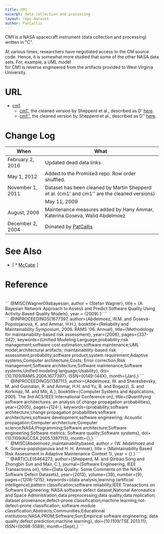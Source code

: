 ```yaml
---
title: CM1
excerpt: data collection and processing
layout: repo-dataset
author: PatCallis
---
```



CM1 is a NASA spacecraft instrument (data collection and processing) written in "C".


At various times, researchers have negotiated access to the CM source code. Hence, it is somewhat more studied that some of the other NASA data sets. For, example, a UML model  
for CM1 is reverse engineered from the artifacts provided to West Virginia University.


# URL

* [cm1](https://terapromise.csc.ncsu.edu/repo/defect/mccabehalsted/cm/cm1/)
    * [cm1'](https://terapromise.csc.ncsu.edu/repo/defect/mccabehalsted/cm/cm1/d), the cleaned version by Shepperd et al., described as D' [here](http://nasa-softwaredefectdatasets.wikispaces.com/home).
    * [cm1''](https://terapromise.csc.ncsu.edu/repo/defect/mccabehalsted/cm/cm1/dd), the cleaned version by Shepperd et al., described as D'' [here](http://nasa-softwaredefectdatasets.wikispaces.com/home).


# Change Log

When | What
--- | ----
February 2, 2016 | Updated dead data links
May 1, 2012 | Added to the Promise3 repo. Row order shuffled.
November 1, 2011 | Dataset has been cleaned by Martin Shepperd et al. (cm1' and cm1'' are the cleaned versions)
|| May 11, 2009|| Bayes net material added by Stefan Wagner ||
August, 2006 | Maintenance measures added by Hany Ammar, Katerina Goseva, Walid Abdelmoez
December 2, 2004 | Donated by [PatCallis](/repo/people/data-donors/promise3.html)


# See Also

  * [ * [McCabe](/repo/defect/tut.html)
]


# Reference

<br>
```
@MISC{Wagner09abayesian,
    author = {Stefan Wagner},
    title = {A Bayesian Network Approach to Assess and Predict Software Quality Using Activity-Based Quality Models},
    year = {2009}
}
```
<br>
```
@INPROCEEDINGS{1677397,
author={Abdelmoez, W.M. and Goseva-Popstojanova, K. and Ammar, H.H.},
booktitle={Reliability and Maintainability Symposium, 2006. RAMS '06. Annual},
title={Methodology for maintainability-based risk assessment},
year={2006},
pages={337-342},
keywords={Unified Modeling Language;probability;risk management;software cost estimation;software maintenance;UML model;architectural artifacts;
          maintainability-based risk assessment;probability;software product;system requirement;Adaptive systems;Computer architecture;Costs;
          Error correction;Risk management;Software architecture;Software maintenance;Software systems;Unified modeling language;Usability},
doi={10.1109/RAMS.2006.1677397},
ISSN={0149-144X},
month={Jan},}
```
<br>
```
@INPROCEEDINGS{1387113,
author={Abdelmoez, W. and Shereshevsky, M. and Gunnalan, R. and Ammar, H.H. and Yu, B. and Bogazzi, S. and Korkmaz, M. and Mili, A.},
booktitle={Computer Systems and Applications, 2005. The 3rd ACS/IEEE International Conference on},
title={Quantifying software architectures: an analysis of change propagation probabilities},
year={2005},
pages={124-},
keywords={probability;software architecture;change propagation probabilities;software architectures;software development;software engineering;
          Acoustic propagation;Computer architecture;Computer science;NASA;Programming;Software architecture;Software engineering;Software metrics;
          Software quality;Software systems},
doi={10.1109/AICCSA.2005.1387113},
month={},}
```
<br>
```
  @MISC{Abdelmoez_maintainabilitybased,
      author = {W. Abdelmoez and K. Goseva-popstojanova and H. H. Ammar},
      title = {Maintainability Based Risk Assessment in Adaptive Maintenance Context 1},
      year = {}
  }
```
<br>
```
@ARTICLE{6464273,
author={Shepperd, M. and Qinbao Song and Zhongbin Sun and Mair, C.},
journal={Software Engineering, IEEE Transactions on},
title={Data Quality: Some Comments on the NASA Software Defect Datasets},
year={2013},
volume={39},
number={9},
pages={1208-1215},
keywords={data analysis;learning (artificial intelligence);pattern classification;software reliability;IEEE Transactions on Software Engineering;
          NASA software defect dataset;National Aeronautics and Space Administration;data preprocessing;data quality;data replication;
          dataset provenance;defect-prone classification;machine learning;not-defect-prone classification;
          software module classification;Abstracts;Communities;Educational institutions;NASA;PROM;Software;Sun;Empirical software engineering;
          data quality;defect prediction;machine learning},
doi={10.1109/TSE.2013.11},
ISSN={0098-5589},
month={Sept},}
```
